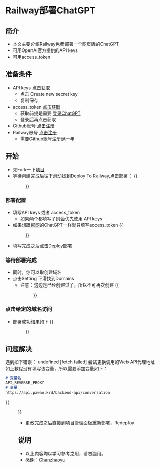 # Railway部署ChatGPT

## 简介
- 本文主要介绍Railway免费部署一个网页版的ChatGPT
- 可用OpenAI官方提供的API keys
- 可用access_token
## 准备条件
- API keys [点击获取](https://platform.openai.com/account/api-keys)
  - 点击 Create new secret key
  - 复制保存
- access_token [点击获取](https://chat.openai.com/api/auth/session)
  - 获取前提是需要 [登录ChatGPT](https://chat.openai.com)
  - 登录后再点击获取
- Github账号 [点击注册](https://github.com/signup)
- Railway账号 [点击注册](https://vercel.com/signup)
  - 需要Github账号注册满一年
## 开始
- 先Fork一下[项目](https://github.com/Chanzhaoyu/chatgpt-web)
- 等待创建完成后往下滑动找到Deploy To Railway,点击部署：
{{<figure src="/images/gpt-deploy-web/one.png">}}
### 部署配置
- 填写API keys 或者 access_token
  - 如果两个都填写了则会优先使用 API keys
- 如果想跟[官网](https://chat.openai.com)的ChatGPT一样就只填写access_token
{{<figure src="/images/gpt-deploy-web/two.png" width="60%">}}
- 填写完成之后点击Deploy部署
### 等待部署完成
- 同时，你可以取创建域名
- 点击Setting 下滑找到Domains
  - 注意：这边是已经创建过了，所以不可再次创建
{{<figure src="/images/gpt-deploy-web/three.png" width="60%">}}
### 点击给定的域名访问
- 部署成功结果如下
{{<figure src="/images/gpt-deploy-web/four.png" width="80%">}}
## 问题解决
遇到如下错误：
undefined
[fetch failed]
尝试更换调用的Web API代理地址 <br>
如上教程没有填写该变量，所以需要添加变量如下：
```markdown
# 变量名
API_REVERSE_PROXY
# 变量
https://api.pawan.krd/backend-api/conversation
```
{{<figure src="/images/gpt-deploy-web/varialbles-setting-one.png" width="60%">}}
- 更改完成之后直接到项目管理面板重新部署，Redeploy
## 说明
- 以上内容均以学习参考之用，请勿滥用。
- 感谢：[Chanzhaoyu](https://github.com/Chanzhaoyu/chatgpt-web)
